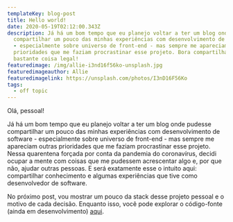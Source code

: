 ```yaml
---
templateKey: blog-post
title: Hello world!
date: 2020-05-19T02:12:00.343Z
description: Já há um bom tempo que eu planejo voltar a ter um blog onde pudesse
  compartilhar um pouco das minhas experiências com desenvolvimento de software
  - especialmente sobre universo de front-end - mas sempre me apareciam outras
  prioridades que me faziam procrastinar esse projeto. Bora compartilhar
  bastante coisa legal!
featuredimage: /img/allie-i3nd16f56ko-unsplash.jpg
featuredimageauthor: Allie
featuredimagelink: https://unsplash.com/photos/I3nD16F56Ko
tags:
  - off topic
---
```

Olá, pessoal!

Já há um bom tempo que eu planejo voltar a ter um blog onde pudesse compartilhar um pouco das minhas experiências com desenvolvimento de software - especialmente sobre universo de front-end - mas sempre me apareciam outras prioridades que me faziam procrastinar esse projeto. Nessa quarentena forçada por conta da pandemia do coronavírus, decidi ocupar a mente com coisas que me pudessem acrescentar algo e, por que não, ajudar outras pessoas. E será exatamente esse o intuito aqui: compartilhar conhecimento e algumas experiências que tive como desenvolvedor de software.

No próximo post, vou mostrar um pouco da stack desse projeto pessoal e o motivo de cada decisão. Enquanto isso, você pode explorar o código-fonte (ainda em desenvolvimento) [aqui](https://github.com/samwx/samuel-martins-v2).